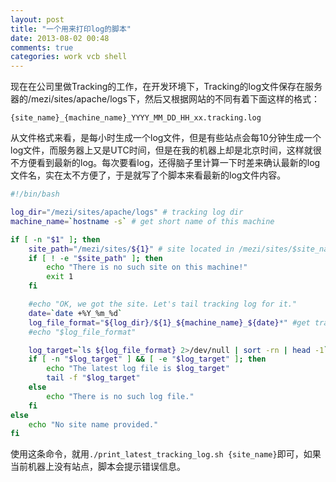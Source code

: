 ```yaml
---
layout: post
title: "一个用来打印log的脚本"
date: 2013-08-02 00:48
comments: true
categories: work vcb shell
---
```


现在在公司里做Tracking的工作，在开发环境下，Tracking的log文件保存在服务器的/mezi/sites/apache/logs下，然后又根据网站的不同有着下面这样的格式：

```
{site_name}_{machine_name}_YYYY_MM_DD_HH_xx.tracking.log
```

从文件格式来看，是每小时生成一个log文件，但是有些站点会每10分钟生成一个log文件，而服务器上又是UTC时间，但是在我的机器上却是北京时间，这样就很不方便看到最新的log。每次要看log，还得脑子里计算一下时差来确认最新的log文件名，实在太不方便了，于是就写了个脚本来看最新的log文件内容。

<!-- more -->

``` bash
#!/bin/bash

log_dir="/mezi/sites/apache/logs" # tracking log dir
machine_name=`hostname -s` # get short name of this machine

if [ -n "$1" ]; then
    site_path="/mezi/sites/${1}" # site located in /mezi/sites/$site_name
    if [ ! -e "$site_path" ]; then
        echo "There is no such site on this machine!"
        exit 1
    fi

    #echo "OK, we got the site. Let's tail tracking log for it."
    date=`date +%Y_%m_%d`
    log_file_format="${log_dir}/${1}_${machine_name}_${date}*" #get tracking log file format
    #echo "$log_file_format"

    log_target=`ls ${log_file_format} 2>/dev/null | sort -rn | head -1`
    if [ -n "$log_target" ] && [ -e "$log_target" ]; then
        echo "The latest log file is $log_target"
        tail -f "$log_target"
    else
        echo "There is no such log file."
    fi
else
    echo "No site name provided."
fi
```

使用这条命令，就用```./print_latest_tracking_log.sh {site_name}```即可，如果当前机器上没有站点，脚本会提示错误信息。